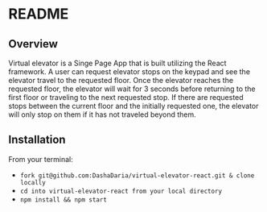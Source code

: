 # README

## Overview
Virtual elevator is a Singe Page App that is built utilizing the React framework. A user can request elevator stops on the keypad and see the elevator travel to the requested floor. Once the elevator reaches the requested floor, the elevator will wait for 3 seconds before returning to the first floor or traveling to the next requested stop. If there are requested stops between the current floor and the initially requested one, the elevator will only stop on them if it has not traveled beyond them.

## Installation

From your terminal:
* ```fork git@github.com:DashaDaria/virtual-elevator-react.git & clone locally```
* ```cd into virtual-elevator-react from your local directory```
* ```npm install && npm start```
